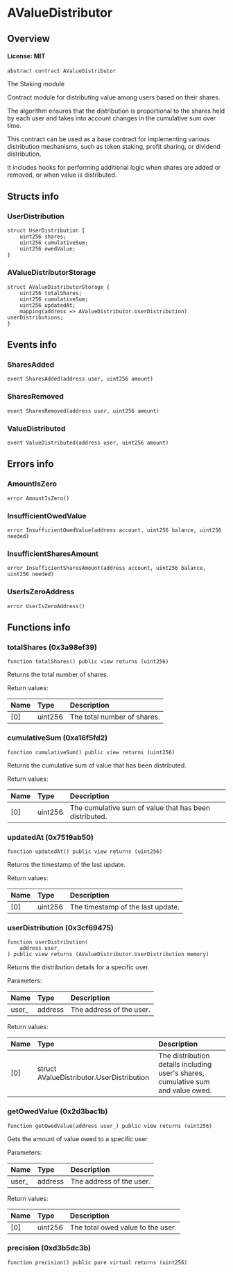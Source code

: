 # AValueDistributor

## Overview

#### License: MIT

```solidity
abstract contract AValueDistributor
```

The Staking module

Contract module for distributing value among users based on their shares.

The algorithm ensures that the distribution is proportional to the shares
held by each user and takes into account changes in the cumulative sum over time.

This contract can be used as a base contract for implementing various distribution mechanisms,
such as token staking, profit sharing, or dividend distribution.

It includes hooks for performing additional logic
when shares are added or removed, or when value is distributed.
## Structs info

### UserDistribution

```solidity
struct UserDistribution {
	uint256 shares;
	uint256 cumulativeSum;
	uint256 owedValue;
}
```


### AValueDistributorStorage

```solidity
struct AValueDistributorStorage {
	uint256 totalShares;
	uint256 cumulativeSum;
	uint256 updatedAt;
	mapping(address => AValueDistributor.UserDistribution) userDistributions;
}
```


## Events info

### SharesAdded

```solidity
event SharesAdded(address user, uint256 amount)
```


### SharesRemoved

```solidity
event SharesRemoved(address user, uint256 amount)
```


### ValueDistributed

```solidity
event ValueDistributed(address user, uint256 amount)
```


## Errors info

### AmountIsZero

```solidity
error AmountIsZero()
```


### InsufficientOwedValue

```solidity
error InsufficientOwedValue(address account, uint256 balance, uint256 needed)
```


### InsufficientSharesAmount

```solidity
error InsufficientSharesAmount(address account, uint256 balance, uint256 needed)
```


### UserIsZeroAddress

```solidity
error UserIsZeroAddress()
```


## Functions info

### totalShares (0x3a98ef39)

```solidity
function totalShares() public view returns (uint256)
```

Returns the total number of shares.


Return values:

| Name | Type    | Description                 |
| :--- | :------ | :-------------------------- |
| [0]  | uint256 | The total number of shares. |

### cumulativeSum (0xa16f5fd2)

```solidity
function cumulativeSum() public view returns (uint256)
```

Returns the cumulative sum of value that has been distributed.


Return values:

| Name | Type    | Description                                            |
| :--- | :------ | :----------------------------------------------------- |
| [0]  | uint256 | The cumulative sum of value that has been distributed. |

### updatedAt (0x7519ab50)

```solidity
function updatedAt() public view returns (uint256)
```

Returns the timestamp of the last update.


Return values:

| Name | Type    | Description                       |
| :--- | :------ | :-------------------------------- |
| [0]  | uint256 | The timestamp of the last update. |

### userDistribution (0x3cf69475)

```solidity
function userDistribution(
    address user_
) public view returns (AValueDistributor.UserDistribution memory)
```

Returns the distribution details for a specific user.


Parameters:

| Name  | Type    | Description               |
| :---- | :------ | :------------------------ |
| user_ | address | The address of the user.  |


Return values:

| Name | Type                                      | Description                                                                      |
| :--- | :---------------------------------------- | :------------------------------------------------------------------------------- |
| [0]  | struct AValueDistributor.UserDistribution | The distribution details including user's shares, cumulative sum and value owed. |

### getOwedValue (0x2d3bac1b)

```solidity
function getOwedValue(address user_) public view returns (uint256)
```

Gets the amount of value owed to a specific user.


Parameters:

| Name  | Type    | Description               |
| :---- | :------ | :------------------------ |
| user_ | address | The address of the user.  |


Return values:

| Name | Type    | Description                       |
| :--- | :------ | :-------------------------------- |
| [0]  | uint256 | The total owed value to the user. |

### precision (0xd3b5dc3b)

```solidity
function precision() public pure virtual returns (uint256)
```

